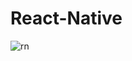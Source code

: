 # React-Native
![rn](https://github.com/lokeshimarathi/React-Native/assets/115028627/78adc6e7-deb4-4061-a774-37e12dc8b568)
